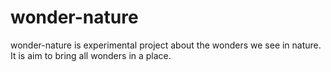 # wonder-nature
wonder-nature is experimental project about the wonders we see in nature. It is aim to bring all wonders in a place.

